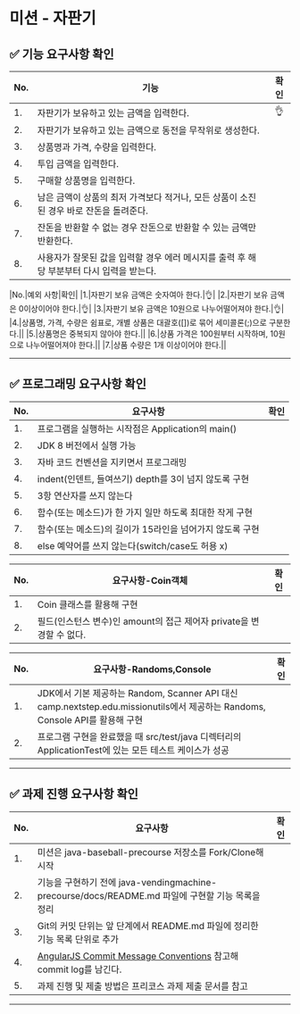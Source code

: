 # 미션 - 자판기

## ✅ 기능 요구사항 확인
|No.|기능|확인|
|---|---|:---:|
|1.|자판기가 보유하고 있는 금액을 입력한다.|👌|
|2.|자판기가 보유하고 있는 금액으로 동전을 무작위로 생성한다.||
|3.|상품명과 가격, 수량을 입력한다.||
|4.|투입 금액을 입력한다.||
|5.|구매할 상품명을 입력한다.||
|6.|남은 금액이 상품의 최저 가격보다 적거나, 모든 상품이 소진된 경우 바로 잔돈을 돌려준다.||
|7.|잔돈을 반환할 수 없는 경우 잔돈으로 반환할 수 있는 금액만 반환한다.||
|8.|사용자가 잘못된 값을 입력할 경우 에러 메시지를 출력 후 해당 부분부터 다시 입력을 받는다.||
  
|No.|예외 사항|확인|
|1.|자판기 보유 금액은 숫자여아 한다.|👌|
|2.|자판기 보유 금액은 0이상이어야 한다.|👌|
|3.|자판기 보유 금액은 10원으로 나누어떨어져야 한다.|👌|
|4.|상품명, 가격, 수량은 쉼표로, 개별 상품은 대괄호([])로 묶어 세미콜론(;)으로 구분한다.||
|5.|상품명은 중복되지 않아야 한다.||
|6.|상품 가격은 100원부터 시작하며, 10원으로 나누어떨어져야 한다.||
|7.|상품 수량은 1개 이상이어야 한다.||
  
*** 
   
## ✅ 프로그래밍 요구사항 확인
|No.|요구사항|확인|
|---|---|:---:|
|1.|프로그램을 실행하는 시작점은 Application의 main()||
|2.|JDK 8 버전에서 실행 가능||
|3.|자바 코드 컨벤션을 지키면서 프로그래밍||
|4.|indent(인덴트, 들여쓰기) depth를 3이 넘지 않도록 구현||
|5.|3항 연산자를 쓰지 않는다||
|6.|함수(또는 메소드)가 한 가지 일만 하도록 최대한 작게 구현||
|7.|함수(또는 메소드)의 길이가 15라인을 넘어가지 않도록 구현||
|8.|else 예약어를 쓰지 않는다(switch/case도 허용 x)||
  
|No.|요구사항-Coin객체|확인|
|---|---|:---:|
|1.|Coin 클래스를 활용해 구현||
|2.|필드(인스턴스 변수)인 amount의 접근 제어자 private을 변경할 수 없다.||
  
|No.|요구사항-Randoms,Console|확인|
|---|---|:---:|
|1.|JDK에서 기본 제공하는 Random, Scanner API 대신 camp.nextstep.edu.missionutils에서 제공하는 Randoms, Console API를 활용해 구현||
|2.|프로그램 구현을 완료했을 때 src/test/java 디렉터리의 ApplicationTest에 있는 모든 테스트 케이스가 성공||
*** 
  
## ✅ 과제 진행 요구사항 확인
|No.|요구사항|확인|
|---|---|:---:|
|1.|미션은 java-baseball-precourse 저장소를 Fork/Clone해 시작||
|2.|기능을 구현하기 전에 java-vendingmachine-precourse/docs/README.md 파일에 구현할 기능 목록을 정리||
|3.|Git의 커밋 단위는 앞 단계에서 README.md 파일에 정리한 기능 목록 단위로 추가||
|4.| [AngularJS Commit Message Conventions](https://gist.github.com/stephenparish/9941e89d80e2bc58a153) 참고해 commit log를 남긴다.||
|5.|과제 진행 및 제출 방법은 프리코스 과제 제출 문서를 참고||
*** 
